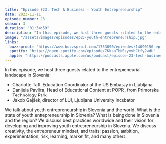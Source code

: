 ```yaml
---
title: "Episode #23: Tech & Business - Youth Entrepreneurship"
date: 2023-11-11
episode_number: 23
season: 3
duration: "01:34:59"
description: "In this episode, we host three guests related to the entrepreneurial landscape in Slovenia, discussing youth entrepreneurship, its current state, best practices, and vision for development."
image: "/assets/images/episodes/ep23-youth-entrepreneurship.jpg"
links:
  buzzsprout: "https://www.buzzsprout.com/1753090/episodes/14090150-episode-23-tech-business-youth-entrepreneurship"
  spotify: "https://open.spotify.com/episode/7KksaTbNBsymvhCtfy2wdU"
  apple: "https://podcasts.apple.com/us/podcast/episode-23-tech-business-youth-entrepreneurship/id1736912874?i=1000649836603"
---
```


In this episode, we host three guests related to the entrepreneurial landscape in Slovenia:

- Charlotte Taft, Education Coordinator at the US Embassy in Ljubljana
- Danijela Pavlica, Head of Educational Content at POPRI, from Primorska Technology Park
- Jakob Gajšek, director of LUI, Ljubljana University Incubator

We talk about youth entrepreneurship in Slovenia and the world. What is the state of youth entrepreneurship in Slovenia? What is being done in Slovenia and the region? We discuss best practices worldwide and their vision for developing and improving youth entrepreneurship in Slovenia.  We discuss creativity, the entrepreneur mindset, and traits: passion, ambition, experimentation, risk, learning, market fit, and many others. 